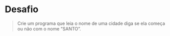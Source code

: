 # Desafio

> Crie um programa que leia o nome de uma cidade diga se ela começa ou não com o nome “SANTO”.
